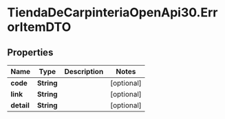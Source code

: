 # TiendaDeCarpinteriaOpenApi30.ErrorItemDTO

## Properties

Name | Type | Description | Notes
------------ | ------------- | ------------- | -------------
**code** | **String** |  | [optional] 
**link** | **String** |  | [optional] 
**detail** | **String** |  | [optional] 


